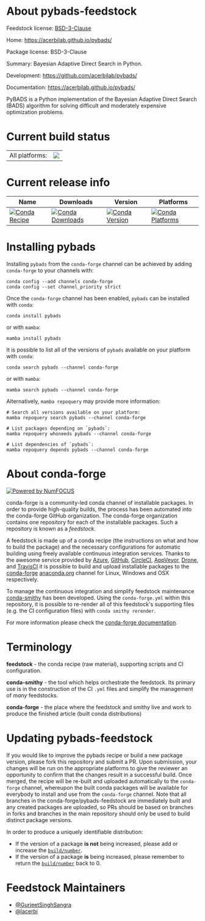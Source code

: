 About pybads-feedstock
======================

Feedstock license: [BSD-3-Clause](https://github.com/conda-forge/pybads-feedstock/blob/main/LICENSE.txt)

Home: https://acerbilab.github.io/pybads/

Package license: BSD-3-Clause

Summary: Bayesian Adaptive Direct Search in Python.

Development: https://github.com/acerbilab/pybads/

Documentation: https://acerbilab.github.io/pybads/

PyBADS is a Python implementation of the Bayesian Adaptive Direct Search (BADS) algorithm for solving difficult and moderately expensive optimization problems.


Current build status
====================


<table><tr><td>All platforms:</td>
    <td>
      <a href="https://dev.azure.com/conda-forge/feedstock-builds/_build/latest?definitionId=18840&branchName=main">
        <img src="https://dev.azure.com/conda-forge/feedstock-builds/_apis/build/status/pybads-feedstock?branchName=main">
      </a>
    </td>
  </tr>
</table>

Current release info
====================

| Name | Downloads | Version | Platforms |
| --- | --- | --- | --- |
| [![Conda Recipe](https://img.shields.io/badge/recipe-pybads-green.svg)](https://anaconda.org/conda-forge/pybads) | [![Conda Downloads](https://img.shields.io/conda/dn/conda-forge/pybads.svg)](https://anaconda.org/conda-forge/pybads) | [![Conda Version](https://img.shields.io/conda/vn/conda-forge/pybads.svg)](https://anaconda.org/conda-forge/pybads) | [![Conda Platforms](https://img.shields.io/conda/pn/conda-forge/pybads.svg)](https://anaconda.org/conda-forge/pybads) |

Installing pybads
=================

Installing `pybads` from the `conda-forge` channel can be achieved by adding `conda-forge` to your channels with:

```
conda config --add channels conda-forge
conda config --set channel_priority strict
```

Once the `conda-forge` channel has been enabled, `pybads` can be installed with `conda`:

```
conda install pybads
```

or with `mamba`:

```
mamba install pybads
```

It is possible to list all of the versions of `pybads` available on your platform with `conda`:

```
conda search pybads --channel conda-forge
```

or with `mamba`:

```
mamba search pybads --channel conda-forge
```

Alternatively, `mamba repoquery` may provide more information:

```
# Search all versions available on your platform:
mamba repoquery search pybads --channel conda-forge

# List packages depending on `pybads`:
mamba repoquery whoneeds pybads --channel conda-forge

# List dependencies of `pybads`:
mamba repoquery depends pybads --channel conda-forge
```


About conda-forge
=================

[![Powered by
NumFOCUS](https://img.shields.io/badge/powered%20by-NumFOCUS-orange.svg?style=flat&colorA=E1523D&colorB=007D8A)](https://numfocus.org)

conda-forge is a community-led conda channel of installable packages.
In order to provide high-quality builds, the process has been automated into the
conda-forge GitHub organization. The conda-forge organization contains one repository
for each of the installable packages. Such a repository is known as a *feedstock*.

A feedstock is made up of a conda recipe (the instructions on what and how to build
the package) and the necessary configurations for automatic building using freely
available continuous integration services. Thanks to the awesome service provided by
[Azure](https://azure.microsoft.com/en-us/services/devops/), [GitHub](https://github.com/),
[CircleCI](https://circleci.com/), [AppVeyor](https://www.appveyor.com/),
[Drone](https://cloud.drone.io/welcome), and [TravisCI](https://travis-ci.com/)
it is possible to build and upload installable packages to the
[conda-forge](https://anaconda.org/conda-forge) [anaconda.org](https://anaconda.org/)
channel for Linux, Windows and OSX respectively.

To manage the continuous integration and simplify feedstock maintenance
[conda-smithy](https://github.com/conda-forge/conda-smithy) has been developed.
Using the ``conda-forge.yml`` within this repository, it is possible to re-render all of
this feedstock's supporting files (e.g. the CI configuration files) with ``conda smithy rerender``.

For more information please check the [conda-forge documentation](https://conda-forge.org/docs/).

Terminology
===========

**feedstock** - the conda recipe (raw material), supporting scripts and CI configuration.

**conda-smithy** - the tool which helps orchestrate the feedstock.
                   Its primary use is in the construction of the CI ``.yml`` files
                   and simplify the management of *many* feedstocks.

**conda-forge** - the place where the feedstock and smithy live and work to
                  produce the finished article (built conda distributions)


Updating pybads-feedstock
=========================

If you would like to improve the pybads recipe or build a new
package version, please fork this repository and submit a PR. Upon submission,
your changes will be run on the appropriate platforms to give the reviewer an
opportunity to confirm that the changes result in a successful build. Once
merged, the recipe will be re-built and uploaded automatically to the
`conda-forge` channel, whereupon the built conda packages will be available for
everybody to install and use from the `conda-forge` channel.
Note that all branches in the conda-forge/pybads-feedstock are
immediately built and any created packages are uploaded, so PRs should be based
on branches in forks and branches in the main repository should only be used to
build distinct package versions.

In order to produce a uniquely identifiable distribution:
 * If the version of a package **is not** being increased, please add or increase
   the [``build/number``](https://docs.conda.io/projects/conda-build/en/latest/resources/define-metadata.html#build-number-and-string).
 * If the version of a package **is** being increased, please remember to return
   the [``build/number``](https://docs.conda.io/projects/conda-build/en/latest/resources/define-metadata.html#build-number-and-string)
   back to 0.

Feedstock Maintainers
=====================

* [@GurjeetSinghSangra](https://github.com/GurjeetSinghSangra/)
* [@lacerbi](https://github.com/lacerbi/)

